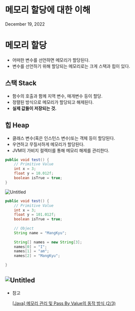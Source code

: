 # 메모리 할당에 대한 이해

December 19, 2022 

# 메모리 할당

- 어떠한 변수를 선언하면 메모리가 할당된다.
- 변수를 선언하기 위해 할당되는 메모리로는 크게 스택과 힙이 있다.

## 스택 Stack

- 함수의 호출과 함께 지역 변수, 매개변수 등이 할당.
- 정렬된 방식으로 메모리가 할당되고 해제된다.
- **실제 값들이 저장되는 것.**

## 힙 Heap

- 클래스 변수(혹은 인스턴스 변수)또는 객체 등이 할당된다.
- 우연하고 무질서하게 메모리가 할당된다.
- JVM이 가비지 컬렉터를 통해 메모리 해제를 관리한다.

```java
public void test() {
    // Primitive Value
    int x = 3;
    float y = 10.012f;
    boolean isTrue = true;
}
```

![Untitled](https://www.notion.so/image/https%3A%2F%2Fs3-us-west-2.amazonaws.com%2Fsecure.notion-static.com%2F84731898-119a-4e46-8ba0-67a20055b6ee%2FUntitled.png?id=95088145-992b-4de2-b51d-c2be50f1a4b9&table=block&spaceId=1feb7462-9c33-4bf1-b0bb-7973d34ffaf2&width=2000&userId=180a704c-6552-4796-9dd2-ab125439ed98&cache=v2)

```java
public void test() {
    // Primitive Value
    int x = 3;
    float y = 101.012f;
    boolean isTrue = true;
    
    // Object
    String name = "MangKyu";
    
    String[] names = new String[3];
    names[0] = "I";
    names[1] = "am";
    names[2] = "MangKyu";
    
}
```

![Untitled](https://www.notion.so/image/https%3A%2F%2Fs3-us-west-2.amazonaws.com%2Fsecure.notion-static.com%2F8ecfb04c-9710-48e2-8112-c1d1a3615f1a%2FUntitled.png?id=49befc7e-128f-405f-aa9d-f90be08b0238&table=block&spaceId=1feb7462-9c33-4bf1-b0bb-7973d34ffaf2&width=2000&userId=180a704c-6552-4796-9dd2-ab125439ed98&cache=v2)
---

- 참고
    
    [[Java] 메모리 관리 및 Pass By Value의 동작 방식 (2/3)](https://mangkyu.tistory.com/106)